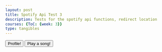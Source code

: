 ```yaml
---
layout: post
title: Spotify Api Test 3
description: Tests for the spotify api functions, redirect location
courses: {ToC: {week: 3}}
type: tangibles
---
```


<button type="button" id="login-button">Profile!</button>
<button type="button" id="playSong-button">Play a song!</button>


<script type="module">
    let codeVerifier2 = localStorage.getItem('code_verifier');
    const urlParams = new URLSearchParams(window.location.search);
    let code = urlParams.get('code');
    const redirectUri = 'https://toby-leeder.github.io/CSABlog/2023/09/05/Spotify-Api-2.html';
    const clientId = 'a76d4532c6e14dd7bd7393e3fccc1185';

    let body = new URLSearchParams({
        grant_type: 'authorization_code',
        code: code,
        redirect_uri: redirectUri,
        client_id: clientId,
        code_verifier: codeVerifier2
    });

    fetch('https://accounts.spotify.com/api/token', {
        method: 'POST',
        headers: {
        'Content-Type': 'application/x-www-form-urlencoded'
        },
        body: body
    })
        .then(response => {
        if (!response.ok) {
            throw new Error('HTTP status ' + response.status);
        }
        return response.json();
        })
        .then(data => {
        console.log("localStorageIng")
        localStorage.setItem('access_token', data.access_token);
        })
        .catch(error => {
        console.error('Error:', error);
        });

    async function getProfile(accessToken) {
        accessToken = localStorage.getItem('access_token');
    
        const response = await fetch('https://api.spotify.com/v1/me/player', {
        headers: {
            Authorization: 'Bearer ' + accessToken
        }
        }).then(response => {
            if (!response.ok) {
                throw new Error('HTTP status ' + response.status);
            }
            return response.json();
        })
        .then(data => {
            // Handle the response data
        })
        .catch(error => {
            console.error('Error:', error);
        });
    }

    async function playSong(accessToken) {
        accessToken = localStorage.getItem('access_token');
    
        const response = await fetch('https://api.spotify.com/v1/me/player/queue', {
        method : "POST",
        uri : "spotify:track:4iV5W9uYEdYUVa79Axb7Rh",
        headers: {
            Authorization: 'Bearer ' + accessToken
        }
        });
    
        const data = await response.json();
        console.log(data);
    }
    document.getElementById('login-button').addEventListener('click', function() { getProfile();}, false);
    document.getElementById('playSong-button').addEventListener('click', function() { playSong();}, false);

</script>